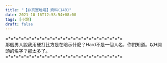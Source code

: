 ```yaml
---
title: "【非真實地場】資料(140)"
date: 2021-10-16T12:58:54+08:00
tags: [小說]
draft: false
---
```


=\*=\*=\*=\*=\*=\*=\*=\*=\*=\*=\*=\*=\*=\*=\*=\*=\*=\*=\*=\*=\*=\*=  
那個男人說我用硬打比方是在暗示什麼？Hard不是一個人名，你們知道。以H開頭的名字？那太多了。   
=\*=\*=\*=\*=\*=\*=\*=\*=\*=\*=\*=\*=\*=\*=\*=\*=\*=\*=\*=\*=\*=\*=  